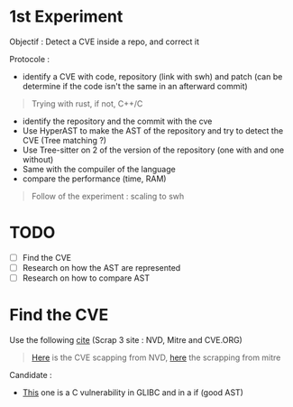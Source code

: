 # 1st Experiment

Objectif : Detect a CVE inside a repo, and correct it

Protocole : 
- identify a CVE with code, repository (link with swh) and patch (can be determine if the code isn't the same in an afterward commit)
> Trying with rust, if not, C++/C
- identify the repository and the commit with the cve
- Use HyperAST to make the AST of the repository and try to detect the CVE (Tree matching ?)
- Use Tree-sitter on 2 of the version of the repository (one with and one without)
- Same with the compuiler of the language
- compare the performance (time, RAM)

> Follow of the experiment : scaling to swh

# TODO

- [ ] Find the CVE
- [ ] Research on how the AST are represented
- [ ] Research on how to compare AST

# Find the CVE

Use the following [cite](https://www.opencve.io/cve?vendor=rust-lang) (Scrap 3 site : NVD, Mitre and CVE.ORG)

> [Here](https://github.com/opencve/opencve/blob/master/opencve/commands/imports/cve.py) is the CVE scapping from NVD, [here](https://github.com/opencve/opencve/blob/master/opencve/commands/imports/cwe.py) the scrapping from mitre

Candidate :
- [This](https://www.opencve.io/cve/CVE-2019-9169) one is a C vulnerability in GLIBC and in a if (good AST)
